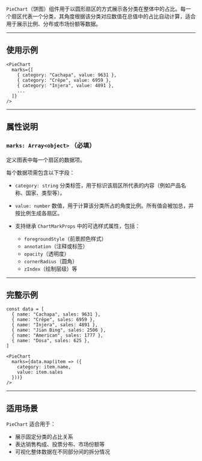 `PieChart`（饼图）组件用于以圆形扇区的方式展示各分类在整体中的占比。每一个扇区代表一个分类，其角度根据该分类对应数值在总值中的占比自动计算，适合用于展示比例、分布或市场份额等数据。

---

## 使用示例

```tsx
<PieChart
  marks={[
    { category: "Cachapa", value: 9631 },
    { category: "Crêpe", value: 6959 },
    { category: "Injera", value: 4891 },
    ...
  ]}
/>
```

---

## 属性说明

### `marks: Array<object>` **（必填）**

定义图表中每一个扇区的数据项。

每个数据项需包含以下字段：

* `category: string`
  分类标签，用于标识该扇区所代表的内容（例如产品名称、国家、类型等）。

* `value: number`
  数值，用于计算该分类所占的角度比例。所有值会被加总，并按比例生成各扇区。

* 支持继承 `ChartMarkProps` 中的可选样式属性，包括：

  * `foregroundStyle`（前景颜色样式）
  * `annotation`（注释或标签）
  * `opacity`（透明度）
  * `cornerRadius`（圆角）
  * `zIndex`（绘制层级）等

---

## 完整示例

```tsx
const data = [
  { name: "Cachapa", sales: 9631 },
  { name: "Crêpe", sales: 6959 },
  { name: "Injera", sales: 4891 },
  { name: "Jian Bing", sales: 2506 },
  { name: "American", sales: 1777 },
  { name: "Dosa", sales: 625 },
]

<PieChart
  marks={data.map(item => ({
    category: item.name,
    value: item.sales
  }))}
/>
```

---

## 适用场景

`PieChart` 适合用于：

* 展示固定分类的占比关系
* 表达销售构成、投票分布、市场份额等
* 可视化整体数据在不同部分间的拆分情况
